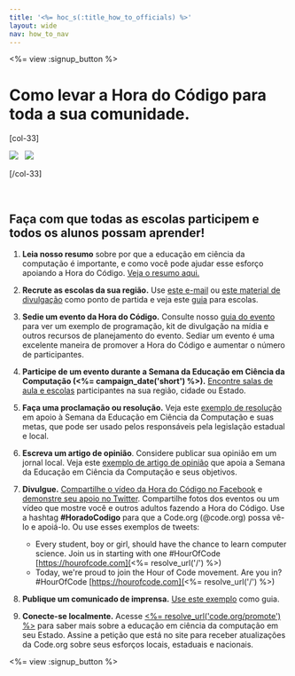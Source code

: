 ```yaml
---
title: '<%= hoc_s(:title_how_to_officials) %>'
layout: wide
nav: how_to_nav
---
```

<%= view :signup_button %>

# Como levar a Hora do Código para toda a sua comunidade.

[col-33]

![](/images/fit-275/highlight-obama.png)&nbsp;&nbsp;&nbsp;![](/images/fit-246/dan.jpg)

[/col-33]

<p style="clear:both">&nbsp;</p>

## Faça com que todas as escolas participem e todos os alunos possam aprender!

1. **Leia nosso resumo** sobre por que a educação em ciência da computação é importante, e como você pode ajudar esse esforço apoiando a Hora do Código. [Veja o resumo aqui.](/files/hoc-one-pager-public-officials-2016.pdf)

2. **Recrute as escolas da sua região.** Use [este e-mail](<%= resolve_url('/promote/resources#sample-emails') %>) ou [este material de divulgação](<%= resolve_url('/promote/stats') %>) como ponto de partida e veja este [guia](<%= resolve_url('/how-to') %>) para escolas.

3. **Sedie um evento da Hora do Código.** Consulte nosso [guia do evento](<%= resolve_url('/how-to/events') %>) para ver um exemplo de programação, kit de divulgação na mídia e outros recursos de planejamento do evento. Sediar um evento é uma excelente maneira de promover a Hora do Código e aumentar o número de participantes.

4. **Participe de um evento durante a Semana da Educação em Ciência da Computação (<%= campaign_date('short') %>).** [Encontre salas de aula e escolas](<%= resolve_url('/events') %>) participantes na sua região, cidade ou Estado.

5. **Faça uma proclamação ou resolução.** Veja este [exemplo de resolução](<%= resolve_url('resources/proclamation') %>) em apoio à Semana da Educação em Ciência da Computação e suas metas, que pode ser usado pelos responsáveis pela legislação estadual e local.

6. **Escreva um artigo de opinião**. Considere publicar sua opinião em um jornal local. Veja este [exemplo de artigo de opinião](<%= resolve_url('/promote/op-ed') %>) que apoia a Semana da Educação em Ciência da Computação e seus objetivos.

7. **Divulgue.** [Compartilhe o vídeo da Hora do Código no Facebook](https://www.facebook.com/sharer/sharer.php?u=http%3A%2F%2Fhourofcode.com%2Fus) e [demonstre seu apoio no Twitter](https://twitter.com/intent/tweet?url=http%3A%2F%2Fhourofcode.com&text=I%27m%20participating%20in%20this%20year%27s%20%23HourOfCode%2C%20are%20you%3F%20%40codeorg&original_referer=https%3A%2F%2Fwww.google.com%2Furl%3Fq%3Dhttps%253A%252F%252Ftwitter.com%252Fshare%253Fhashtags%253D%2526amp%253Brelated%253Dcodeorg%2526amp%253Btext%253DI%252527m%252Bparticipating%252Bin%252Bthis%252Byear%252527s%252B%252523HourOfCode%25252C%252Bare%252Byou%25253F%252B%252540codeorg%2526amp%253Burl%253Dhttp%25253A%25252F%25252Fhourofcode.com%26sa%3DD%26sntz%3D1%26usg%3DAFQjCNE1GLTUbKZfMlEh9Aj5w0iswz6PYQ&related=codeorg&hashtags=). Compartilhe fotos dos eventos ou um vídeo que mostre você e outros adultos fazendo a Hora do Código. Use a hashtag **#HoradoCodigo** para que a Code.org (@code.org) possa vê-lo e apoiá-lo. Ou use esses exemplos de tweets:
    
    - Every student, boy or girl, should have the chance to learn computer science. Join us in starting with one #HourOfCode [https://hourofcode.com](<%= resolve_url('/') %>)
    - Today, we're proud to join the Hour of Code movement. Are you in? #HourOfCode [https://hourofcode.com](<%= resolve_url('/') %>)   
          
        

8. **Publique um comunicado de imprensa.** [Use este exemplo](<%= resolve_url('/promote/official-press-release') %>) como guia.

9. **Conecte-se localmente.** Acesse [<%= resolve_url('code.org/promote') %>](<%= resolve_url('https://code.org/promote') %>) para saber mais sobre a educação em ciência da computação em seu Estado. Assine a petição que está no site para receber atualizações da Code.org sobre seus esforços locais, estaduais e nacionais.

<%= view :signup_button %>